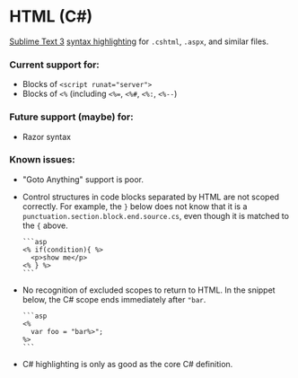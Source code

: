 # HTML (C#)

[Sublime Text 3][st3] [syntax highlighting][ss-docs] for `.cshtml`, `.aspx`, and similar files.

### Current support for:

- Blocks of `<script runat="server">`
- Blocks of `<%` (including `<%=`, `<%#`, `<%:`, `<%--`)

### Future support (maybe) for:

- Razor syntax

### Known issues:

- "Goto Anything" support is poor.

- Control structures in code blocks separated by HTML are not scoped correctly. For example, the `}` below does not know that it is a `punctuation.section.block.end.source.cs`, even though it is matched to the `{` above.

      ```asp
      <% if(condition){ %>
        <p>show me</p>
      <% } %>
      ```

- No recognition of excluded scopes to return to HTML. In the snippet below, the C# scope ends immediately after `"bar`.

      ```asp
      <%
        var foo = "bar%>";
      %>
      ```

- C# highlighting is only as good as the core C# definition.


[st3]: https://www.sublimetext.com/
[ss-docs]: https://www.sublimetext.com/docs/3/syntax.html